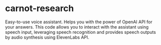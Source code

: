 # carnot-research

Easy-to-use voice assistant. Helps you with the power of OpenAI API for your answers. This code allows you to interact with the assistant using speech input, leveraging speech recognition and provides speech outputs by audio synthesis using ElevenLabs API.
